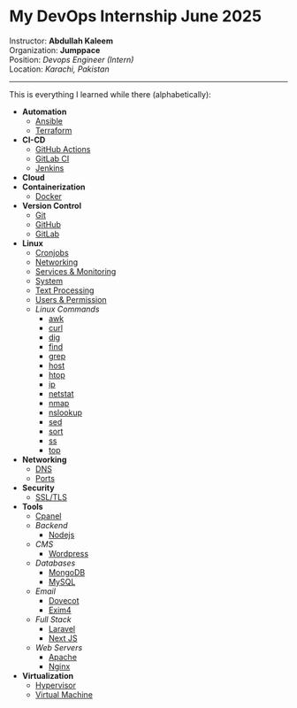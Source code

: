 # My DevOps Internship June 2025
Instructor: **Abdullah Kaleem**  
Organization: **Jumppace**  
Position: *Devops Engineer (Intern)*  
Location: *Karachi, Pakistan*

---

This is everything I learned while there (alphabetically):

- **Automation**
    - [Ansible](Automation/ansible.md)
    - [Terraform](Automation/terraform.md)
- **CI-CD**
    - [GitHub Actions](CI-CD/github-actions.md)
    - [GitLab CI](CI-CD/gitlab-ci.md)
    - [Jenkins](CI-CD/jenkins.md)
- **Cloud**
- **Containerization**
    - [Docker](Containerization/docker.md)
- **Version Control**
    - [Git](Version%20Control/git.md)
    - [GitHub](Version%20Control/github.md)
    - [GitLab](Version%20Control/gitlab.md)
- **Linux**
    - [Cronjobs](Linux/linux-cronjobs.md)
    - [Networking](Linux/linux-networking.md)
    - [Services & Monitoring](Linux/linux-services-monitoring.md)
    - [System](Linux/linux-system.md)
    - [Text Processing](Linux/linux-text-processing.md)
    - [Users & Permission](Linux/linux-users-permissions.md)
    - *Linux Commands*
        - [awk](Linux/linux-commands/awk.md)
        - [curl](Linux/linux-commands/curl.md)
        - [dig](Linux/linux-commands/dig.md)
        - [find](Linux/linux-commands/find.md)
        - [grep](Linux/linux-commands/grep.md)
        - [host](Linux/linux-commands/host.md)
        - [htop](Linux/linux-commands/htop.md)
        - [ip](Linux/linux-commands/ip.md)
        - [netstat](Linux/linux-commands/netstat.md)
        - [nmap](Linux/linux-commands/nmap.md)
        - [nslookup](Linux/linux-commands/nslookup.md)
        - [sed](Linux/linux-commands/sed.md)
        - [sort](Linux/linux-commands/sort.md)
        - [ss](Linux/linux-commands/ss.md)
        - [top](Linux/linux-commands/top.md)
- **Networking**
    - [DNS](Networking/dns.md)
    - [Ports](Networking/ports.md)
- **Security**
    - [SSL/TLS](Security/ssl-tls.md)
- **Tools**
    - [Cpanel](Tools/cpanel.md)
    - *Backend*
        - [Nodejs](Tools/Backend/nodejs.md)
    - *CMS*
        - [Wordpress](Tools/CMS/wordpress.md)
    - *Databases*
        - [MongoDB](Tools/Databases/mongodb.md)
        - [MySQL](Tools/Databases/mysql.md)
    - *Email*
        - [Dovecot](Tools/Emails/dovecot.md)
        - [Exim4](Tools/Emails/exim4.md)
    - *Full Stack*
        - [Laravel](Tools/Full%20Stack/laravel.md)
        - [Next JS](Tools/Full%20Stack/nextjs.md)
    - *Web Servers*
        - [Apache](Tools/Web%20Servers/apache.md)
        - [Nginx](Tools/Web%20Servers/nginx.md)
- **Virtualization**
    - [Hypervisor](Virtualization/hypervisor.md)
    - [Virtual Machine](Virtualization/virtual-machine.md)